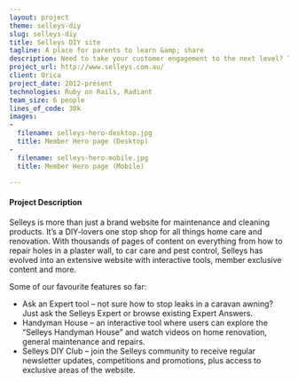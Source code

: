 ```yaml
---
layout: project
theme: selleys-diy
slug: selleys-diy
title: Selleys DIY site
tagline: A place for parents to learn &amp; share
description: Need to take your customer engagement to the next level? Take a look at how Huggies is dominating the pregnancy and parenting category by building a site with over 42,000 pages of content, plus lots of interactive tools and member features for over 600,000 members.
project_url: http://www.selleys.com.au/
client: Orica
project_date: 2012-present
technologies: Ruby on Rails, Radiant
team_size: 6 people
lines_of_code: 30k
images:
-
  filename: selleys-hero-desktop.jpg
  title: Member Hero page (Desktop)
-
  filename: selleys-hero-mobile.jpg
  title: Member Hero page (Mobile)

---
```


#### Project Description

Selleys is more than just a brand website for maintenance and cleaning products. It’s a DIY-lovers one stop shop for all things home care and renovation. With thousands of pages of content on everything from how to repair holes in a plaster wall, to car care and pest control, Selleys has evolved into an extensive website with interactive tools, member exclusive content and more.

Some of our favourite features so far:

<ul>
<li>Ask an Expert tool – not sure how to stop leaks in a caravan awning? Just ask the Selleys Expert or browse existing Expert Answers.</li>
<li>Handyman House – an interactive tool where users can explore the “Selleys Handyman House” and watch videos on home renovation, general maintenance and repairs.</li>
<li>Selleys DIY Club – join the Selleys community to receive regular newsletter updates, competitions and promotions, plus access to exclusive areas of the website.</li>
</ul>